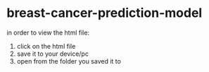 # breast-cancer-prediction-model
in order to view the html file:
1. click on the html file
2. save it to your device/pc
3. open from the folder you saved it to
